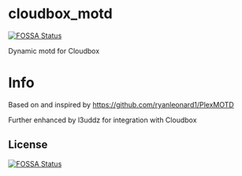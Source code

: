 # cloudbox_motd
[![FOSSA Status](https://app.fossa.io/api/projects/git%2Bgithub.com%2FCloudbox%2Fcloudbox_motd.svg?type=shield)](https://app.fossa.io/projects/git%2Bgithub.com%2FCloudbox%2Fcloudbox_motd?ref=badge_shield)

Dynamic motd for Cloudbox

# Info

Based on and inspired by https://github.com/ryanleonard1/PlexMOTD

Further enhanced by l3uddz for integration with Cloudbox


## License
[![FOSSA Status](https://app.fossa.io/api/projects/git%2Bgithub.com%2FCloudbox%2Fcloudbox_motd.svg?type=large)](https://app.fossa.io/projects/git%2Bgithub.com%2FCloudbox%2Fcloudbox_motd?ref=badge_large)